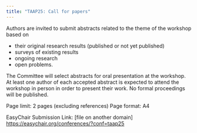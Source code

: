 ```yaml
---
title: "TAAP25: Call for papers"
---
```


Authors are invited to submit abstracts related to the theme of the workshop based on

* their original research results (published or not yet published)
* surveys of existing results
* ongoing research
* open problems.

The Committee will select abstracts for oral presentation at the workshop. At least one author of each accepted abstract is expected to attend the workshop in
person in order to present their work. No formal proceedings will be published.

Page limit: 2 pages (excluding references)
Page format: A4

EasyChair Submission Link:
[file on another domain] https://easychair.org/conferences/?conf=taap25
